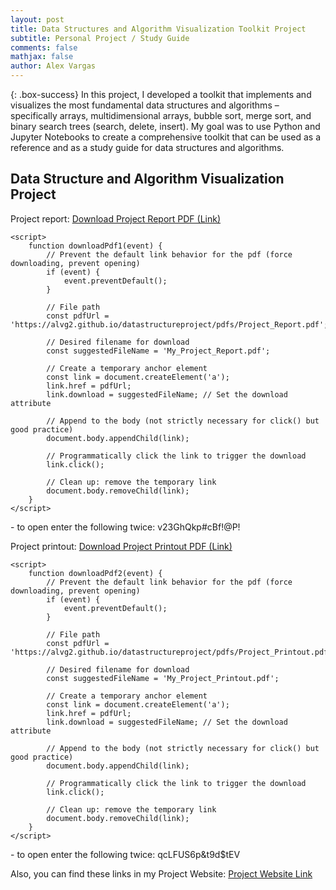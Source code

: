 ```yaml
---
layout: post
title: Data Structures and Algorithm Visualization Toolkit Project
subtitle: Personal Project / Study Guide
comments: false
mathjax: false
author: Alex Vargas
---
```


{: .box-success}
In this project, I developed a toolkit that implements and visualizes the most fundamental data structures and algorithms – specifically arrays, multidimensional arrays, bubble sort, merge sort, and binary search trees (search, delete, insert). My goal was to use Python and Jupyter Notebooks to create a comprehensive toolkit that can be used as a reference and as a study guide for data structures and algorithms.


## Data Structure and Algorithm Visualization Project

Project report:  <a href="#" onclick="downloadPdf1(event)" download="My_Project_Report.pdf">Download Project Report PDF (Link)</a>
<body>

    <script>
        function downloadPdf1(event) {
            // Prevent the default link behavior for the pdf (force downloading, prevent opening)
            if (event) {
                event.preventDefault();
            }

            // File path
            const pdfUrl = 'https://alvg2.github.io/datastructureproject/pdfs/Project_Report.pdf'; 

            // Desired filename for download
            const suggestedFileName = 'My_Project_Report.pdf'; 

            // Create a temporary anchor element
            const link = document.createElement('a');
            link.href = pdfUrl;
            link.download = suggestedFileName; // Set the download attribute

            // Append to the body (not strictly necessary for click() but good practice)
            document.body.appendChild(link);

            // Programmatically click the link to trigger the download
            link.click();

            // Clean up: remove the temporary link
            document.body.removeChild(link);
        }
    </script>
</body>
- to open enter the following twice: v23GhQkp#cBf!@P!

Project printout:  <a href="#" onclick="downloadPdf2(event)" download="Project_Printout.pdf">Download Project Printout PDF (Link)</a>
<body>

    <script>
        function downloadPdf2(event) {
            // Prevent the default link behavior for the pdf (force downloading, prevent opening)
            if (event) {
                event.preventDefault();
            }

            // File path
            const pdfUrl = 'https://alvg2.github.io/datastructureproject/pdfs/Project_Printout.pdf'; 

            // Desired filename for download
            const suggestedFileName = 'My_Project_Printout.pdf'; 

            // Create a temporary anchor element
            const link = document.createElement('a');
            link.href = pdfUrl;
            link.download = suggestedFileName; // Set the download attribute

            // Append to the body (not strictly necessary for click() but good practice)
            document.body.appendChild(link);

            // Programmatically click the link to trigger the download
            link.click();

            // Clean up: remove the temporary link
            document.body.removeChild(link);
        }
    </script>
</body>
- to open enter the following twice: qcLFUS6p&t9d$tEV

Also, you can find these links in my Project Website: [Project Website Link](https://alvg2.github.io/datastructureproject/)



